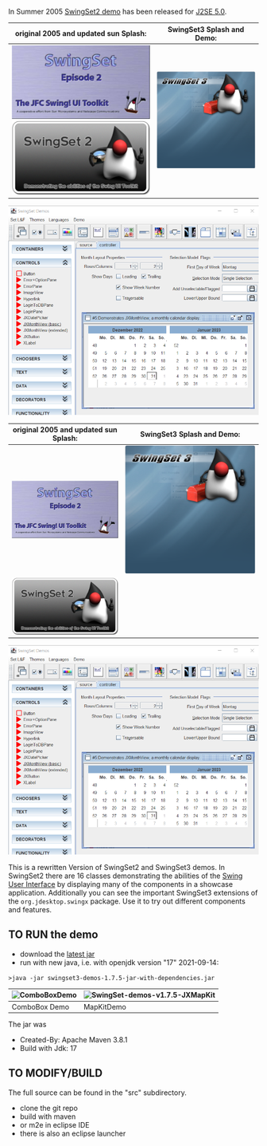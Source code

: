In Summer 2005 [SwingSet2 demo](https://github.com/homebeaver/SwingSet2-demos/releases/tag/1.0.0) has been  released for [J2SE 5.0](https://en.wikipedia.org/wiki/Java_version_history#J2SE_5.0).

original 2005 and updated sun Splash: | SwingSet3 Splash and Demo:
------------------------------------- | -------------
![SplashEpisode2](https://raw.githubusercontent.com/homebeaver/SwingSet2-demos/master/src/main/resources/swingset/images/SplashEpisode2.jpg) ![splash.png](https://raw.githubusercontent.com/homebeaver/SwingSet2-demos/master/src/main/resources/swingset/images/splash.png)| ![home_notext.png](src/main/resources/org/jdesktop/swingxset/resources/images/home_notext.png)
![SwingSet-demos-v1.7.4-JXMonthView](src/main/resources/org/jdesktop/swingxset/resources/images/SwingSet-demos-v1.7.4-JXMonthView.PNG)

original 2005 and updated sun Splash: | SwingSet3 Splash and Demo:
------------------------------------- | -------------
![SplashEpisode2](https://raw.githubusercontent.com/homebeaver/SwingSet2-demos/master/src/main/resources/swingset/images/SplashEpisode2.jpg) | ![home_notext.png](src/main/resources/org/jdesktop/swingxset/resources/images/home_notext.png)
![splash.png](https://raw.githubusercontent.com/homebeaver/SwingSet2-demos/master/src/main/resources/swingset/images/splash.png) |
![SwingSet-demos-v1.7.4-JXMonthView](src/main/resources/org/jdesktop/swingxset/resources/images/SwingSet-demos-v1.7.4-JXMonthView.PNG)

This is a rewritten Version of SwingSet2 and SwingSet3 demos. In SwingSet2 there are 16 classes demonstrating 
the abilities of the <a href="https://en.wikipedia.org/wiki/Swing_(Java)">Swing User Interface</a> 
by displaying many of the components in a showcase application. Additionally you can see the important SwingSet3 extensions of the `org.jdesktop.swingx` package.
Use it to try out different components and features.

## TO RUN the demo

- download the [latest jar](https://github.com/homebeaver/SwingSet3-demos/releases/)
- run with new java, i.e. with openjdk version "17" 2021-09-14:

```
>java -jar swingset3-demos-1.7.5-jar-with-dependencies.jar

```

![ComboBoxDemo](https://raw.githubusercontent.com/wiki/homebeaver/SwingSet/image/ComboBoxDemo.png) | ![SwingSet-demos-v1.7.5-JXMapKit](https://raw.githubusercontent.com/wiki/homebeaver/SwingSet/image/MapKitDemo.png)
------------------------------------- | -------------
ComboBox Demo                         | MapKitDemo





The jar was
- Created-By: Apache Maven 3.8.1
- Build with Jdk: 17

## TO MODIFY/BUILD
 
The full source can be found in the "src" subdirectory.

- clone the git repo
- build with maven
- or m2e in eclipse IDE
- there is also an eclipse launcher
